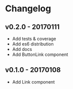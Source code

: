 # Changelog

## v0.2.0 - 20170111

- Add tests & coverage
- Add es6 distribution
- Add docs
- Add ButtonLink component

## v0.1.0 - 20170108

- Add Link component

